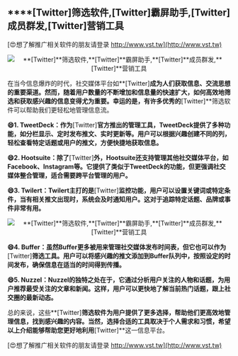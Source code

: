 ## ****[Twitter]**筛选软件,**[Twitter]**霸屏助手,**[Twitter]**成员群发,**[Twitter]**营销工具**

[😍想了解推广相关软件的朋友请登录 http://www.vst.tw](http://www.vst.tw)

 <center><img src="https://vst.tw/MP4/tuiguang/png/1.png" alt="**[Twitter]**筛选软件,**[Twitter]**霸屏助手,**[Twitter]**成员群发,**[Twitter]**营销工具"></center>

在当今信息爆炸的时代，社交媒体平台如**[Twitter]**成为人们获取信息、交流思想的重要渠道。然而，随着用户数量的不断增加和信息量的快速扩大，如何高效地筛选和获取感兴趣的信息变得尤为重要。幸运的是，有许多优秀的**[Twitter]**筛选软件可以帮助我们更轻松地管理信息流。

**😄1. TweetDeck：作为**[Twitter]**官方推出的管理工具，TweetDeck提供了多种功能，如分栏显示、定时发布推文、实时更新等。用户可以根据兴趣创建不同的列，轻松查看特定话题或用户的推文，方便快捷地获取信息。**

**😄2. Hootsuite：除了**[Twitter]**外，Hootsuite还支持管理其他社交媒体平台，如Facebook、Instagram等。它提供了类似于TweetDeck的功能，但更强调社交媒体整合管理，适合需要跨平台管理的用户。**

**😄3. Twilert：Twilert主打的是**[Twitter]**监控功能，用户可以设置关键词或特定条件，当有相关推文出现时，系统会及时通知用户。这对于追踪特定话题、品牌或事件非常有用。**

 <center><img src="https://vst.tw/MP4/tuiguang/png/0.png" alt="**[Twitter]**筛选软件,**[Twitter]**霸屏助手,**[Twitter]**成员群发,**[Twitter]**营销工具"></center>

**😄4. Buffer：虽然Buffer更多被用来管理社交媒体发布时间表，但它也可以作为**[Twitter]**筛选工具。用户可以将感兴趣的推文添加到Buffer队列中，按照设定的时间发布，确保信息在适当的时间得到传播。**

**😄5. Nuzzel：Nuzzel的独特之处在于，它通过分析用户关注的人物和话题，为用户推荐最受关注的文章和新闻。这样，用户可以更快地了解当前热门话题，跟上社交圈的最新动态。**

总的来说，这些**[Twitter]**筛选软件为用户提供了更多选择，帮助他们更高效地管理信息，找到感兴趣的内容。当然，选择合适的工具取决于个人需求和习惯，希望以上介绍能够帮助您更好地利用**[Twitter]**这一信息平台。

[😍想了解推广相关软件的朋友请登录 http://www.vst.tw](http://www.vst.tw)



